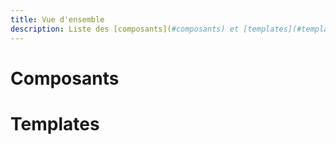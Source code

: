 ```yaml
---
title: Vue d'ensemble
description: Liste des [composants](#composants) et [templates](#templates) disponibles.
---
```


# Composants

<vue-file file="list-components"></vue-file>

# Templates

<vue-file file="list-templates"></vue-file>
